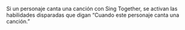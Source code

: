 Si un personaje canta una canción con Sing Together, se activan las habilidades disparadas que digan “Cuando este personaje canta una canción.”